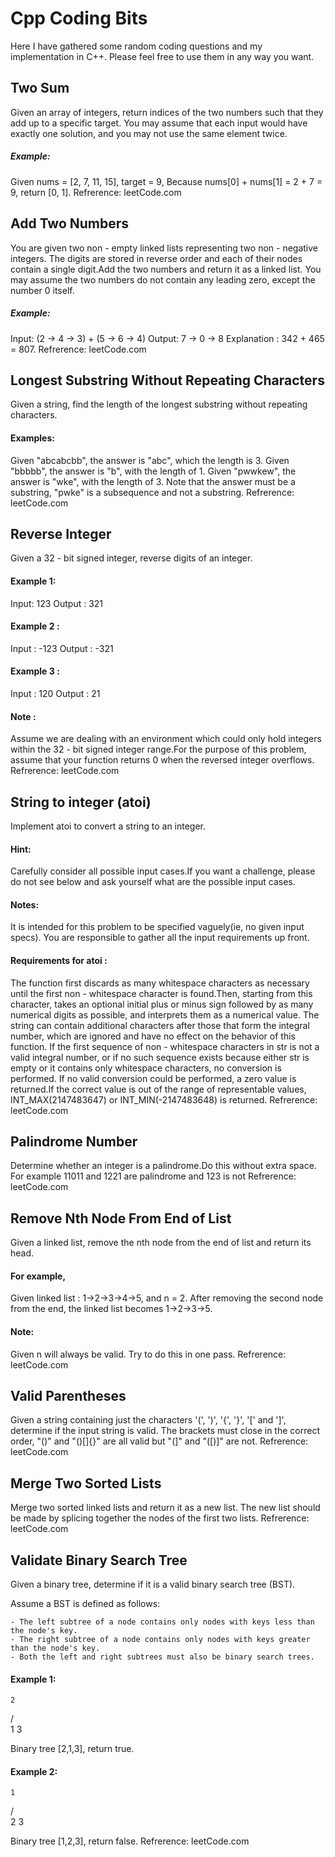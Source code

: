 # Cpp Coding Bits
Here I have gathered some random coding questions and my implementation in C++. 
Please feel free to use them in any way you want. 

## Two Sum
Given an array of integers, return indices of the two numbers such that they add up to a specific target.
You may assume that each input would have exactly one solution, and you may not use the same element twice.

##### Example:
Given nums = [2, 7, 11, 15], target = 9,
Because nums[0] + nums[1] = 2 + 7 = 9,
return [0, 1].
Refrerence: leetCode.com

## Add Two Numbers
You are given two non - empty linked lists representing two non - negative integers.
The digits are stored in reverse order and each of their nodes contain a single digit.Add the two numbers and return it as a linked list.
You may assume the two numbers do not contain any leading zero, except the number 0 itself.

##### Example:
Input: (2 -> 4 -> 3) + (5 -> 6 -> 4)
Output: 7 -> 0 -> 8
Explanation : 342 + 465 = 807.
Refrerence: leetCode.com

## Longest Substring Without Repeating Characters
Given a string, find the length of the longest substring without repeating characters.
 
#### Examples:
Given "abcabcbb", the answer is "abc", which the length is 3.
Given "bbbbb", the answer is "b", with the length of 1.
Given "pwwkew", the answer is "wke", with the length of 3. Note that the answer must be a substring, "pwke" is a subsequence and not a substring.
Refrerence: leetCode.com

## Reverse Integer
Given a 32 - bit signed integer, reverse digits of an integer.

#### Example 1:
Input: 123
Output : 321
#### Example 2 :
Input : -123
Output : -321
#### Example 3 :
Input : 120
Output : 21

#### Note :
Assume we are dealing with an environment which could only hold integers within the 32 - bit
signed integer range.For the purpose of this problem, assume that your function returns 0 when
the reversed integer overflows.
Refrerence: leetCode.com

## String to integer (atoi)
Implement atoi to convert a string to an integer.

#### Hint:
Carefully consider all possible input cases.If you want a challenge,
please do not see below and ask yourself what are the possible input cases.

#### Notes:
It is intended for this problem to be specified vaguely(ie, no given input specs).
You are responsible to gather all the input requirements up front.

#### Requirements for atoi :
The function first discards as many whitespace characters as necessary until the first
non - whitespace character is found.Then, starting from this character, takes an optional
initial plus or minus sign followed by as many numerical digits as possible,
and interprets them as a numerical value.
The string can contain additional characters after those that form the integral number,
which are ignored and have no effect on the behavior of this function.
If the first sequence of non - whitespace characters in str is not a valid integral number,
or if no such sequence exists because either str is empty or it contains only whitespace characters,
no conversion is performed.
If no valid conversion could be performed, a zero value is returned.If the correct value is out of the range
of representable values, INT_MAX(2147483647) or INT_MIN(-2147483648) is returned.
Refrerence: leetCode.com

## Palindrome Number
Determine whether an integer is a palindrome.Do this without extra space.
For example 11011 and 1221 are palindrome and 123 is not
Refrerence: leetCode.com

## Remove Nth Node From End of List
Given a linked list, remove the nth node from the end of list and return its head.

#### For example,
Given linked list : 1->2->3->4->5, and n = 2.
After removing the second node from the end, the linked list becomes 1->2->3->5.

#### Note:
Given n will always be valid.
Try to do this in one pass.
Refrerence: leetCode.com

## Valid Parentheses
Given a string containing just the characters '(', ')', '{', '}', '[' and ']', determine if the input string is valid.
The brackets must close in the correct order, "()" and "()[]{}" are all valid but "(]" and "([)]" are not.
Refrerence: leetCode.com

## Merge Two Sorted Lists
Merge two sorted linked lists and return it as a new list. The new list should be made by
splicing together the nodes of the first two lists.
Refrerence: leetCode.com

## Validate Binary Search Tree
Given a binary tree, determine if it is a valid binary search tree (BST).

Assume a BST is defined as follows:

    - The left subtree of a node contains only nodes with keys less than the node's key.
    - The right subtree of a node contains only nodes with keys greater than the node's key.
    - Both the left and right subtrees must also be binary search trees.

#### Example 1:

    2
   / \
  1   3

Binary tree [2,1,3], return true.

#### Example 2:

    1
   / \
  2   3

Binary tree [1,2,3], return false.
Refrerence: leetCode.com
